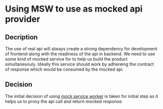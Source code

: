 # Using MSW to use as mocked api provider

## Decription

The use of real api will always create a strong dependency for development of frontend along with the readiness of the api in backend. We need to use some kind of mocked service for to help us build the product simultanesouly. Ideally this service should work by adhereing the contract of response which would be consumed by the mocked api.

## Decision
 
The initial decision of using [mock service worker](https://mswjs.io/) is taken for initial step as it helps us to proxy the api call and return mocked response. 

